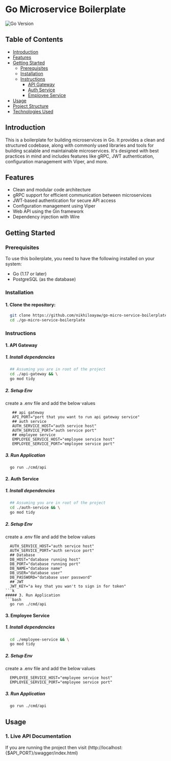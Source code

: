 # Go Microservice Boilerplate

![Go Version](https://img.shields.io/badge/Go-1.17-blue)

## Table of Contents

- [Introduction](#introduction)
- [Features](#features)
- [Getting Started](#getting-started)
  - [Prerequisites](#prerequisites)
  - [Installation](#installation)
  - [Instructions](#instructions)
    - [API Gateway](#api-gateway)
    - [Auth Service](#auth-service)
    - [Employee Service](#employee-service)
- [Usage](#usage)
- [Project Structure](#project-structure)
- [Technologies Used](#technologies-used)

## Introduction

This is a boilerplate for building microservices in Go. It provides a clean and structured codebase, along with commonly used libraries and tools for building scalable and maintainable microservices. It's designed with best practices in mind and includes features like gRPC, JWT authentication, configuration management with Viper, and more.

## Features

- Clean and modular code architecture
- gRPC support for efficient communication between microservices
- JWT-based authentication for secure API access
- Configuration management using Viper
- Web API using the Gin framework
- Dependency injection with Wire

## Getting Started

### Prerequisites

To use this boilerplate, you need to have the following installed on your system:

- Go (1.17 or later)
- PostgreSQL (as the database)

### Installation

  #### 1. Clone the repository:

  ```bash
    git clone https://github.com/nikhiloayaw/go-micro-service-boilerplate.git && \
    cd ./go-micro-service-boilerplate
  ```

### Instructions

  #### 1. API Gateway
  ##### 1. Install dependencies
  ```bash
    ## Assuming you are in root of the project
    cd ./api-gateway && \
    go mod tidy
  ```
  ##### 2. Setup Env
  create a .env file and add the below values
  ```.env
     ## api gateway
     API_PORT="port that you want to run api gateway service"
     ## auth service
     AUTH_SERVICE_HOST="auth service host"
     AUTH_SERVICE_PORT="auth service port"
     ## employee service
     EMPLOYEE_SERVICE_HOST="employee service host"
     EMPLOYEE_SERVICE_PORT="employee service port"
  ```
  ##### 3. Run Application
  ```bash
    go run ./cmd/api
  ```
  #### 2. Auth Service
  ##### 1. Install dependencies
  ```bash
    ## Assuming you are in root of the project
    cd ./auth-service && \
    go mod tidy
  ```
  ##### 2. Setup Env
  create a .env file and add the below values
  ```.env
    AUTH_SERVICE_HOST="auth service host"
    AUTH_SERVICE_PORT="auth service port"
    ## Database
    DB_HOST="database running host"
    DB_PORT="database running port"
    DB_NAME="database name"
    DB_USER="database user"
    DB_PASSWORD="database user password"
    ## JWT
    JWT_KEY="a key that you wan't to sign in for token"
  ```k
  ##### 3. Run Application
  ```bash
    go run ./cmd/api
  ```
  #### 3. Employee Service
  ##### 1. Install dependencies
  ```bash
    cd ./employee-service && \
    go mod tidy
  ```
  ##### 2. Setup Env
  create a .env file and add the below values
  ```.env
    EMPLOYEE_SERVICE_HOST="employee service host"
    EMPLOYEE_SERVICE_PORT="employee service port"
  ```
  ##### 3. Run Application
  ```bash
    go run ./cmd/api
  ```

## Usage
### 1. Live API Documentation
If you are running the project then visit (http://localhost:{$API_PORT}/swagger/index.html)
